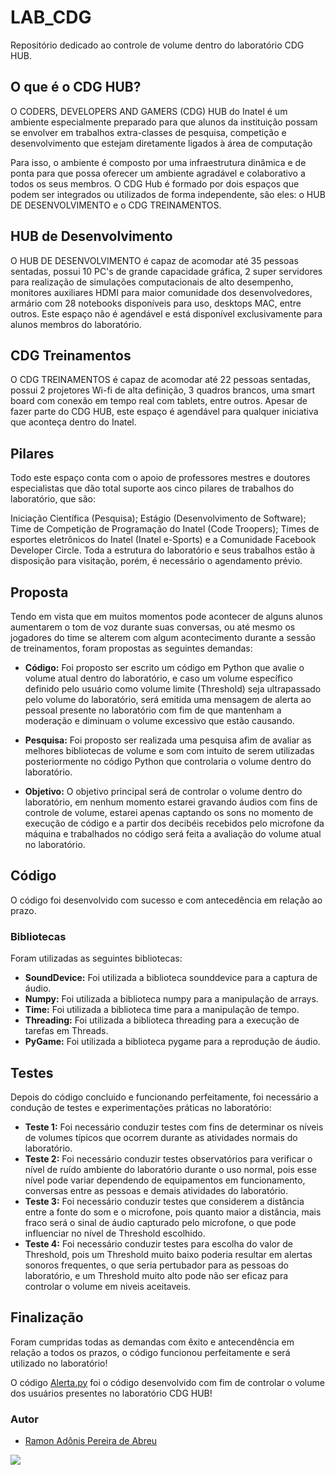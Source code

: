 # LAB_CDG
Repositório dedicado ao controle de volume dentro do laboratório CDG HUB.

## O que é o CDG HUB?

O CODERS, DEVELOPERS AND GAMERS (CDG) HUB do Inatel é um ambiente especialmente preparado para que alunos da instituição possam se envolver em trabalhos extra-classes de pesquisa, competição e desenvolvimento que estejam diretamente ligados à área de computação

Para isso, o ambiente é composto por uma infraestrutura dinâmica e de ponta para que possa oferecer um ambiente agradável e colaborativo a todos os seus membros. O CDG Hub é formado por dois espaços que podem ser integrados ou utilizados de forma independente, são eles: o HUB DE DESENVOLVIMENTO e o CDG TREINAMENTOS.

## HUB de Desenvolvimento

O HUB DE DESENVOLVIMENTO é capaz de acomodar até 35 pessoas sentadas, possui 10 PC's de grande capacidade gráfica, 2 super servidores para realização de simulações computacionais de alto desempenho, monitores auxiliares HDMI para maior comunidade dos desenvolvedores, armário com 28 notebooks disponíveis para uso, desktops MAC, entre outros. Este espaço não é agendável e está disponível exclusivamente para alunos membros do laboratório.

## CDG Treinamentos

O CDG TREINAMENTOS é capaz de acomodar até 22 pessoas sentadas, possui 2 projetores Wi-fi de alta definição, 3 quadros brancos, uma smart board com conexão em tempo real com tablets, entre outros. Apesar de fazer parte do CDG HUB, este espaço é agendável para qualquer iniciativa que aconteça dentro do Inatel.

## Pilares

Todo este espaço conta com o apoio de professores mestres e doutores especialistas que dão total suporte aos cinco pilares de trabalhos do laboratório, que são:

Iniciação Científica (Pesquisa);
Estágio (Desenvolvimento de Software);
Time de Competição de Programação do Inatel (Code Troopers);
Times de esportes eletrônicos do Inatel (Inatel e-Sports) e a
Comunidade Facebook Developer Circle.
Toda a estrutura do laboratório e seus trabalhos estão à disposição para visitação, porém, é necessário o agendamento prévio.

## Proposta

Tendo em vista que em muitos momentos pode acontecer de alguns alunos aumentarem o tom de voz durante suas conversas, ou até mesmo os jogadores do time se alterem com algum acontecimento durante a sessão de treinamentos, foram propostas as seguintes demandas:

- **Código:** Foi proposto ser escrito um código em Python que avalie o volume atual dentro do laboratório, e caso um volume específico definido pelo usuário como volume limite (Threshold) seja ultrapassado pelo volume do laboratório, será emitida uma mensagem de alerta ao pessoal presente no laboratório com fim de que mantenham a moderação e diminuam o volume excessivo que estão causando.

- **Pesquisa:** Foi proposto ser realizada uma pesquisa afim de avaliar as melhores bibliotecas de volume e som com intuito de serem utilizadas posteriormente no código Python que controlaria o volume dentro do laboratório.

- **Objetivo:** O objetivo principal será de controlar o volume dentro do laboratório, em nenhum momento estarei gravando áudios com fins de controle de volume, estarei apenas captando os sons no momento de execução de código e a partir dos decibéis recebidos pelo microfone da máquina e trabalhados no código será feita a avaliação do volume atual no laboratório.

## Código

O código foi desenvolvido com sucesso e com antecedência em relação ao prazo.

### Bibliotecas

Foram utilizadas as seguintes bibliotecas:

- **SoundDevice:** Foi utilizada a biblioteca sounddevice para a captura de áudio.
- **Numpy:** Foi utilizada a biblioteca numpy para a manipulação de arrays.
- **Time:** Foi utilizada a biblioteca time para a manipulação de tempo.
- **Threading:** Foi utilizada a biblioteca threading para a execução de tarefas em Threads.
- **PyGame:** Foi utilizada a biblioteca pygame para a reprodução de áudio.



## Testes

Depois do código concluido e funcionando perfeitamente, foi necessário a condução de testes e experimentações práticas no laboratório:

- **Teste 1:** Foi necessário conduzir testes com fins de determinar os níveis de volumes típicos que ocorrem durante as atividades normais do laboratório.
- **Teste 2:** Foi necessário conduzir testes observatórios para verificar o nível de ruído ambiente do laboratório durante o uso normal, pois esse nível pode variar dependendo de equipamentos em funcionamento, conversas entre as pessoas e demais atividades do laboratório.
- **Teste 3:** Foi necessário conduzir testes que considerem a distância entre a fonte do som e o microfone, pois quanto maior a distância, mais fraco será o sinal de áudio capturado pelo microfone, o que pode influenciar no nível de Threshold escolhido.
- **Teste 4:** Foi necessário conduzir testes para escolha do valor de Threshold, pois um Threshold muito baixo poderia resultar em alertas sonoros frequentes, o que seria pertubador para as pessoas do laboratório, e um Threshold muito alto pode não ser eficaz para controlar o volume em niveis aceitaveis.

## Finalização

Foram cumpridas todas as demandas com êxito e antecendência em relação a todos os prazos, o código funcionou perfeitamente e será utilizado no laboratório!

O código [Alerta.py](https://github.com/RamonAdonis1227/LAB_CDG/blob/main/Alerta.py) foi o código desenvolvido com fim de controlar o volume dos usuários presentes no laboratório CDG HUB!


### Autor

- [Ramon Adônis Pereira de Abreu](https://github.com/RamonAdonis1227)


<img src = "https://www.juicysantos.com.br/wp-content/uploads/2023/02/cristiano-ronaldo.jpg">
